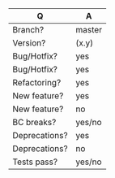 | Q             | A
| ------------- | ---
| Branch?       | master
| Version?      | (x.y) <!-- check composer.json file -->
| Bug/Hotfix?   | yes  <!-- don't forget to update src/**/CHANGELOG.md file -->
| Bug/Hotfix?   | yes  <!-- don't update src/**/CHANGELOG.md file -->
| Refactoring?  | yes <!-- explain -->
| New feature?  | yes <!-- don't forget to update src/**/CHANGELOG.md file -->
| New feature?  | no <!-- don't update src/**/CHANGELOG.md file -->
| BC breaks?    | yes/no
| Deprecations? | yes <!-- don't forget to update UPGRADE-*.md file -->
| Deprecations? | no <!-- don't update UPGRADE-*.md file -->
| Tests pass?   | yes/no

<!-- Bug fixes must be submitted against the minor branch affected         -->
<!-- features and deprecations must be submitted against the master branch -->
<!-- Replace this comment by a description of what your PR is solving      -->
